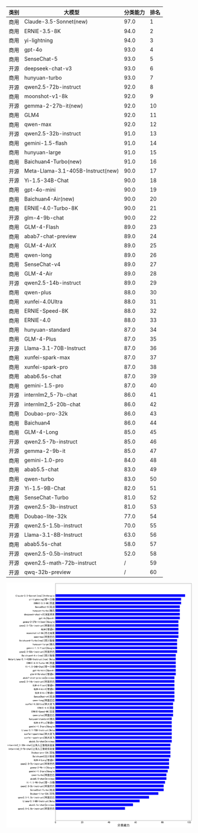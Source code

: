 
| 类别| 大模型                         | 分类能力 | 排名 |
|---|-----------------------------|------|----|
|商用|Claude-3.5-Sonnet(new)|97.0|1|
|商用|ERNIE-3.5-8K|94.0|2|
|商用|yi-lightning|94.0|3|
|商用|gpt-4o|93.0|4|
|商用|SenseChat-5|93.0|5|
|开源|deepseek-chat-v3|93.0|6|
|商用|hunyuan-turbo|93.0|7|
|开源|qwen2.5-72b-instruct|92.0|8|
|商用|moonshot-v1-8k|92.0|9|
|开源|gemma-2-27b-it(new)|92.0|10|
|商用|GLM4|92.0|11|
|商用|qwen-max|92.0|12|
|开源|qwen2.5-32b-instruct|91.0|13|
|商用|gemini-1.5-flash|91.0|14|
|商用|hunyuan-large|91.0|15|
|商用|Baichuan4-Turbo(new)|91.0|16|
|开源|Meta-Llama-3.1-405B-Instruct(new)|90.0|17|
|开源|Yi-1.5-34B-Chat|90.0|18|
|商用|gpt-4o-mini|90.0|19|
|商用|Baichuan4-Air(new)|90.0|20|
|商用|ERNIE-4.0-Turbo-8K|90.0|21|
|开源|glm-4-9b-chat|90.0|22|
|商用|GLM-4-Flash|89.0|23|
|商用|abab7-chat-preview|89.0|24|
|商用|GLM-4-AirX|89.0|25|
|商用|qwen-long|89.0|26|
|商用|SenseChat-v4|89.0|27|
|商用|GLM-4-Air|89.0|28|
|开源|qwen2.5-14b-instruct|89.0|29|
|商用|qwen-plus|88.0|30|
|商用|xunfei-4.0Ultra|88.0|31|
|商用|ERNIE-Speed-8K|88.0|32|
|商用|ERNIE-4.0|88.0|33|
|商用|hunyuan-standard|87.0|34|
|商用|GLM-4-Plus|87.0|35|
|开源|Llama-3.1-70B-Instruct|87.0|36|
|商用|xunfei-spark-max|87.0|37|
|商用|xunfei-spark-pro|87.0|38|
|商用|abab6.5s-chat|87.0|39|
|商用|gemini-1.5-pro|87.0|40|
|开源|internlm2_5-7b-chat|86.0|41|
|开源|internlm2_5-20b-chat|86.0|42|
|商用|Doubao-pro-32k|86.0|43|
|商用|Baichuan4|86.0|44|
|商用|GLM-4-Long|85.0|45|
|开源|qwen2.5-7b-instruct|85.0|46|
|开源|gemma-2-9b-it|85.0|47|
|商用|gemini-1.0-pro|84.0|48|
|商用|abab5.5-chat|83.0|49|
|商用|qwen-turbo|83.0|50|
|开源|Yi-1.5-9B-Chat|82.0|51|
|商用|SenseChat-Turbo|81.0|52|
|开源|qwen2.5-3b-instruct|81.0|53|
|商用|Doubao-lite-32k|77.0|54|
|开源|qwen2.5-1.5b-instruct|70.0|55|
|开源|Llama-3.1-8B-Instruct|63.0|56|
|商用|abab5.5s-chat|58.0|57|
|开源|qwen2.5-0.5b-instruct|52.0|58|
|开源|qwen2.5-math-72b-instruct|/|59|
|开源|qwq-32b-preview|/|60|


![lin](../pic/classification.png)
